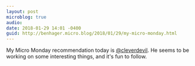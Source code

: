 ```yaml
---
layout: post
microblog: true
audio: 
date: 2018-01-29 14:01 -0400
guid: http://benhager.micro.blog/2018/01/29/my-micro-monday.html
---
```

My Micro Monday recommendation today is [@cleverdevil](https://micro.blog/cleverdevil). He seems to be working on some interesting things, and it's fun to follow.
